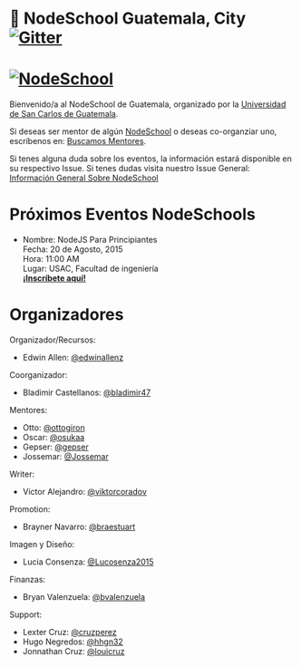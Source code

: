 :school: NodeSchool Guatemala, City            [![Gitter](https://badges.gitter.im/Join%20Chat.svg)](https://gitter.im/nodeschool/usac.gt?utm_source=badge&utm_medium=badge&utm_campaign=pr-badge#)
===============

[![NodeSchool](http://nodeschool.io/images/schoolhouse.svg)](http://nodeschool.io)
===============
Bienvenido/a al NodeSchool de Guatemala, organizado por la [Universidad de San Carlos de Guatemala](http://bogotajs.com).

Si deseas ser mentor de algún [NodeSchool](http://nodeschool.io/about.html) o deseas co-organziar uno, escríbenos en: [Buscamos Mentores](https://github.com/nodeschool/usac.gt/issues/6).

Si tenes alguna duda sobre los eventos, la información estará disponible en su respectivo Issue.
Si tenes dudas visita nuestro Issue General: [Información General Sobre NodeSchool](https://github.com/nodeschool/usac.gt/issues/7)

 Próximos Eventos NodeSchools
===============

- Nombre: NodeJS Para Principiantes <br />
  Fecha: 20 de Agosto, 2015 <br />
  Hora: 11:00 AM  <br />
  Lugar: USAC, Facultad de ingeniería <br />
  [**¡Inscríbete aquí!**](https://ti.to/guatemalajs/nodeschool-usac-gt-nodejs-para-principiantes)


Organizadores
===============
Organizador/Recursos:
- Edwin Allen: [@edwinallenz](https://github.com/edwinallenz)

Coorganizador:
- Bladimir Castellanos: [@bladimir47](https://github.com/bladimir47)

Mentores:
-	Otto: [@ottogiron](https://github.com/ottogiron)
-	Oscar: [@osukaa](https://github.com/osukaa)
-	Gepser: [@gepser](https://github.com/gepser)
-	Jossemar: [@Jossemar](https://github.com/Jossemar)

Writer:
-	Victor Alejandro: [@viktorcoradov](https://github.com/viktorcoradov)

Promotion:
-	Brayner Navarro: [@braestuart](https://github.com/braestuart)

Imagen y Diseño: 
-	Lucia Consenza: [@Lucosenza2015](https://github.com/Lucosenza2015)

Finanzas: 
-	Bryan Valenzuela: [@bvalenzuela](https://github.com/bvalenzuela)

Support: 
-	Lexter Cruz: [@cruzperez](https://github.com/cruzperez)
-	Hugo Negredos: [@hhgn32](https://github.com/hhgn32)
-	Jonnathan Cruz: [@louicruz](https://github.com/louicruz)

